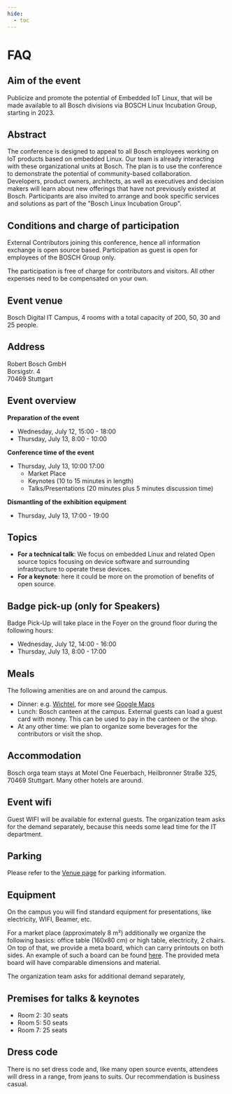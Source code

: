 ```yaml
---
hide:
  - toc
---
```


# FAQ

## Aim of the event

Publicize and promote the potential of Embedded IoT Linux, that will be made
available to all Bosch divisions via BOSCH Linux Incubation Group, starting in
2023. 


## Abstract

The conference is designed to appeal to all Bosch employees working on IoT
products based on embedded Linux. Our team is already interacting with these
organizational units at Bosch. The plan is to use the conference to demonstrate
the potential of community-based collaboration. Developers, product owners,
architects, as well as executives and decision makers will learn about new
offerings that have not previously existed at Bosch. Participants are also
invited to arrange and book specific services and solutions as part of the
"Bosch Linux Incubation Group".
 
 
## Conditions and charge of participation

External Contributors joining this conference, hence all information exchange is
open source based. Participation as guest is open for employees of the BOSCH
Group only.

The participation is free of charge for contributors and visitors. All other
expenses need to be compensated on your own.

 
## Event venue

Bosch Digital IT Campus, 4 rooms with a total capacity of 200, 50, 30 and 25
people.

 
## Address

Robert Bosch GmbH  
Borsigstr. 4  
70469  Stuttgart

## Event overview

**Preparation of the event**

- Wednesday, July 12, 15:00 - 18:00
- Thursday, July 13, 8:00 - 10:00
 

**Conference time of the event**

- Thursday, July 13, 10:00 17:00
    - Market Place
    - Keynotes (10 to 15 minutes in length)
    - Talks/Presentations (20 minutes plus 5 minutes discussion time)

**Dismantling of the exhibition equipment**

- Thursday, July 13, 17:00 - 19:00

## Topics

- **For a technical talk**: We focus on embedded Linux and related Open source
  topics focusing on device software and surrounding infrastructure to operate
  these devices.
- **For a keynote**: here it could be more on the promotion of benefits of open
  source.

 
## Badge pick-up (only for Speakers)

Badge Pick-Up will take place in the Foyer on the ground floor during the following hours:

- Wednesday, July 12, 14:00 - 16:00 
- Thursday, July 13, 8:00 - 17:00

 
## Meals

The following amenities are on and around the campus.

- Dinner:  e.g. [Wichtel](https://www.wichtel.de/), for more see [Google Maps](https://www.google.com/maps/search/Restaurants/@48.8158054,9.164201,16z/data=!3m1!4b1!4m7!2m6!3m5!2sBorsigstra%C3%9Fe+4!3s0x4799dbf8d649b777:0x89161a241b27ea21!4m2!1d9.1703535!2d48.8147828?hl=en-GB)
- Lunch: Bosch canteen at the campus. External guests can load a guest card with
  money. This can be used to pay in the canteen or the shop.
- At any other time: we plan to organize some beverages for the contributors or visit the shop.

## Accommodation

Bosch orga team stays at Motel One Feuerbach, Heilbronner Straße 325, 70469
Stuttgart. Many other hotels are around.
 
## Event wifi

Guest WIFI will be available for external guests. The organization team asks for
the demand separately, because this needs some lead time for the IT department.

## Parking

Please refer to the [Venue page](../venue.md#parking) for parking information.

## Equipment

On the campus you will find standard equipment for presentations, like
electricity, WIFI, Beamer, etc.

For a market place (approximately 8 m²) additionally we organize the following
basics: office table (160x80 cm) or high table, electricity, 2 chairs.
On top of that, we provide a meta board, which can carry printouts on both sides. An 
example of such a board can be found [here](https://eventura.net/mietwelt-shop/moebel-zubehoer/konferenz-bueromoebel/2136/metaplan-pinnwand-franken-grau-tafelmasse-h150cm-x-b-120cm). The provided meta board will have comparable dimensions and material.

The organization team asks for additional demand separately,

## Premises for talks & keynotes 

- Room 2: 30 seats
- Room 5: 50 seats
- Room 7: 25 seats

## Dress code

There is no set dress code and, like many open source events, attendees will
dress in a range, from jeans to suits. Our recommendation is business casual.
